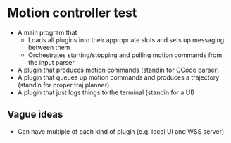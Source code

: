 # Motion controller test

- A main program that
  - Loads all plugins into their appropriate slots and sets up messaging between them
  - Orchestrates starting/stopping and pulling motion commands from the input parser
- A plugin that produces motion commands (standin for GCode parser)
- A plugin that queues up motion commands and produces a trajectory (standin for proper traj
  planner)
- A plugin that just logs things to the terminal (standin for a UI)

## Vague ideas

- Can have multiple of each kind of plugin (e.g. local UI and WSS server)
